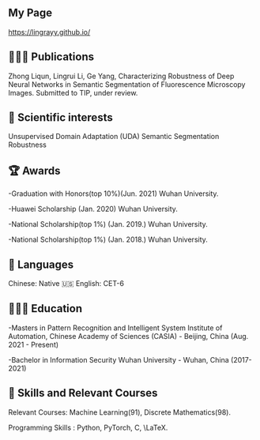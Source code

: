 <!-- # [TeXt Theme](https://github.com/kitian616/jekyll-TeXt-theme)

[![license](https://img.shields.io/github/license/kitian616/jekyll-TeXt-theme.svg)](https://github.com/kitian616/jekyll-TeXt-theme/blob/master/LICENSE)
[![Gem Version](https://img.shields.io/gem/v/jekyll-text-theme.svg)](https://github.com/kitian616/jekyll-TeXt-theme/releases)
[![Travis](https://img.shields.io/travis/kitian616/jekyll-TeXt-theme.svg)](https://travis-ci.org/kitian616/jekyll-TeXt-theme)
[![Tip Me via PayPal](https://img.shields.io/badge/PayPal-tip%20me-1462ab.svg?logo=paypal)](https://www.paypal.me/kitian616)
[![Tip Me via Bitcoin](https://img.shields.io/badge/Bitcoin-tip%20me-f7931a.svg?logo=bitcoin)](https://raw.githubusercontent.com/kitian616/jekyll-TeXt-theme/master/docs/assets/images/3Fkufxcw2xd8HnaRJBNK4ccdtkUDyyNu4V.jpg)

![TeXt Theme](https://raw.githubusercontent.com/kitian616/jekyll-TeXt-theme/master/screenshots/TeXt-home.jpg)

![TeXt Theme Details](https://raw.githubusercontent.com/kitian616/jekyll-TeXt-theme/master/screenshots/TeXt-layouts.png)
 -->
## My Page
 https://lingrayy.github.io/ 

<!-- ## Demo Pages

| Name | Description |
| --- | --- |
| [Home](https://lingrayy.github.io/) | Home page |
| [Archive](https://kitian616.github.io/jekyll-TeXt-theme/archive.html) | Archive page | -->


## 👩🏼‍💻 Publications
 Zhong Liqun, Lingrui Li, Ge Yang, Characterizing Robustness of Deep Neural Networks in Semantic Segmentation of Fluorescence Microscopy Images. Submitted to TIP, under review.

## 💖 Scientific interests
Unsupervised Domain Adaptation (UDA)
Semantic Segmentation
Robustness
 <!-- 
# Co-Organizer @ QueerJS (Jun 2019 - Dec 2021)
# 🏳️‍🌈 A meetup for everyone where queer speakers take the stage.

# Selected speakers and scheduling events
# Fostered an inclusive community and enforced the code of conduct
# 🐻 Previously co-organized BerlinJS from May 2018 - May 2020

# 🎤 Public Speaking
-->

## 🏆 Awards 
-Graduation with Honors(top 10%)(Jun. 2021)
 Wuhan University.

-Huawei Scholarship (Jan. 2020)
 Wuhan University.

-National Scholarship(top 1%) (Jan. 2019.)
 Wuhan University.

-National Scholarship(top 1%) (Jan. 2018.)
 Wuhan University.

## 💬 Languages
Chinese: Native
🇺🇸 English: CET-6


## 👩🏼‍🎓 Education
-Masters in Pattern Recognition and Intelligent System
 Institute of Automation, Chinese Academy of Sciences (CASIA) - Beijing, China (Aug. 2021 - Present)

-Bachelor in Information Security
 Wuhan University - Wuhan, China (2017- 2021)

## 📌 Skills and Relevant Courses
Relevant Courses: Machine Learning(91), Discrete Mathematics(98).

Programming Skills : Python, PyTorch, C, \LaTeX.

<!-- ## License

TeXt Theme is [MIT licensed](https://github.com/kitian616/jekyll-TeXt-theme/blob/master/LICENSE).
 -->
